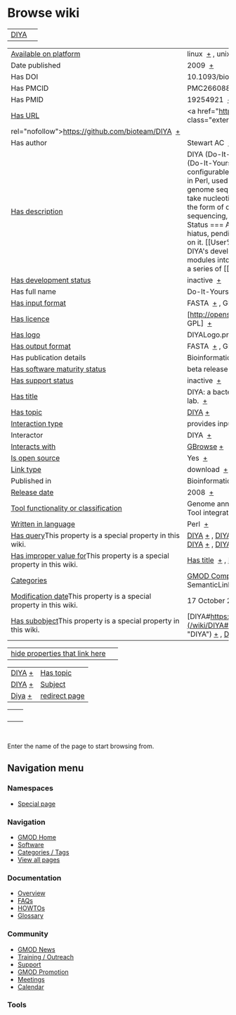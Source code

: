



<span id="top"></span>




# <span dir="auto">Browse wiki</span>






|                           |     |
|---------------------------|-----|
| [DIYA](/wiki/DIYA "DIYA") |     |

|  |  |
|----|----|
| [Available on platform](/wiki/Property%253AAvailable_on_platform "Property:Available on platform") | <span class="smwb-value">linux  <span class="smwsearch">[+](/wiki/Special%253ASearchByProperty/Available-20on-20platform/linux "Special%253ASearchByProperty/Available-20on-20platform/linux")</span></span> , <span class="smwb-value">unix  <span class="smwsearch">[+](/wiki/Special%253ASearchByProperty/Available-20on-20platform/unix "Special%253ASearchByProperty/Available-20on-20platform/unix")</span></span> , <span class="smwb-value">os x  <span class="smwsearch">[+](/wiki/Special%253ASearchByProperty/Available-20on-20platform/os-20x "Special%253ASearchByProperty/Available-20on-20platform/os-20x")</span></span> |
| Date published | <span class="smwb-value">2009  <span class="smwsearch">[+](/wiki/Special%253ASearchByProperty/Date-20published/2009 "Special%253ASearchByProperty/Date-20published/2009")</span></span> |
| Has DOI | <span class="smwb-value">10.1093/bioinformatics/btp097  <span class="smwsearch">[+](/wiki/Special%253ASearchByProperty/Has-20DOI/10.1093-2Fbioinformatics-2Fbtp097 "Special%253ASearchByProperty/Has-20DOI/10.1093-2Fbioinformatics-2Fbtp097")</span></span> |
| Has PMCID | <span class="smwb-value">PMC2660880  <span class="smwsearch">[+](/wiki/Special%253ASearchByProperty/Has-20PMCID/PMC2660880 "Special%253ASearchByProperty/Has-20PMCID/PMC2660880")</span></span> |
| Has PMID | <span class="smwb-value">19254921  <span class="smwsearch">[+](/wiki/Special%253ASearchByProperty/Has-20PMID/19254921 "Special%253ASearchByProperty/Has-20PMID/19254921")</span></span> |
| [Has URL](/wiki/Property%253AHas_URL "Property:Has URL") | <span class="smwb-value"><a href="https://github.com/bioteam/DIYA" class="external"
rel="nofollow">https://github.com/bioteam/DIYA</a>  <span class="smwsearch">[+](/wiki/Special%253ASearchByProperty/Has-20URL/https%253A-2F-2Fgithub.com-2Fbioteam-2FDIYA "Special%253ASearchByProperty/Has-20URL/https%253A-2F-2Fgithub.com-2Fbioteam-2FDIYA")</span></span> |
| Has author | <span class="smwb-value">Stewart AC  <span class="smwsearch">[+](/wiki/Special%253ASearchByProperty/Has-20author/Stewart-20AC "Special%253ASearchByProperty/Has-20author/Stewart-20AC")</span></span> , <span class="smwb-value">Osborne B  <span class="smwsearch">[+](/wiki/Special%253ASearchByProperty/Has-20author/Osborne-20B "Special%253ASearchByProperty/Has-20author/Osborne-20B")</span></span> , <span class="smwb-value">Read TD  <span class="smwsearch">[+](/wiki/Special%253ASearchByProperty/Has-20author/Read-20TD "Special%253ASearchByProperty/Has-20author/Read-20TD")</span></span> |
| [Has description](/wiki/Property%253AHas_description "Property:Has description") | <span class="smwb-value">DIYA (Do-It-Yourself Annotator) is a modul<span class="smw-highlighter" data-type="2" state="persistent" data-title="Information"><span class="smwtext"> … </span><span class="smwttcontent">DIYA (Do-It-Yourself Annotator) is a modular and configurable open source pipeline framework, written in Perl, used for the rapid annotation of microbial genome sequences. The software is currently used to take nucleotide sequence contigs as input, either in the form of complete genomes or the result of shotgun sequencing, and produce an annotated sequence. === Status === Active development of DIYA is currently on hiatus, pending the hiring of additional people to work on it. \[\[User%253AStewarta\|Andrew Stewart\]\], one of DIYA's developers also has plans to convert the DIYA modules into a series of \[\[Galaxy\]\] modules.</span></span>dules into a series of \[\[Galaxy\]\] modules.  <span class="smwsearch">[+](/mediawiki/index.php?title=Special%253ASearchByProperty&x=Has-20description%2FDIYA-20%28Do-2DIt-2DYourself-20Annotator%29-20is-20a-20modular-20and-20configurable-20open-20source-20pipeline-20framework%2C-20written-20in-20Perl%2C-20used-20for-20the-20rapid-20annotation-20of-20microbial-20genome-20sequences.-20The-20software-20is-20currently-20used-20to-20take-20nucleotide-20sequence-20contigs-20as-20input%2C-20either-20in-20the-20form-20of-20complete-20genomes-20or-20the-20result-20of-20shotgun-20sequencing%2C-20and-20produce-20an-20annotated-20sequence.-0A-0A%3D%3D%3D-20Status-20%3D%3D%3D-0A-0AActive-20development-20of-20DIYA-20is-20currently-20on-20hiatus%2C-20pending-20the-20hiring-20of-20additional-20people-20to-20work-20on-20it.-20-20-5B-5BUser%253AStewarta-7CAndrew-20Stewart-5D-5D%2C-20one-20of-20DIYA%27s-20developers-20also-20has-20plans-20to-20convert-20the-20DIYA-20modules-20into-20a-20series-20of-20-5B-5BGalaxy-5D-5D-20modules. "Special%253ASearchByProperty")</span></span> |
| [Has development status](/wiki/Property%253AHas_development_status "Property:Has development status") | <span class="smwb-value">inactive  <span class="smwsearch">[+](/wiki/Special%253ASearchByProperty/Has-20development-20status/inactive "Special%253ASearchByProperty/Has-20development-20status/inactive")</span></span> |
| Has full name | <span class="smwb-value">Do-It-Yourself Annotator  <span class="smwsearch">[+](/wiki/Special%253ASearchByProperty/Has-20full-20name/Do-2DIt-2DYourself-20Annotator "Special%253ASearchByProperty/Has-20full-20name/Do-2DIt-2DYourself-20Annotator")</span></span> |
| [Has input format](/wiki/Property%253AHas_input_format "Property:Has input format") | <span class="smwb-value">FASTA  <span class="smwsearch">[+](/wiki/Special%253ASearchByProperty/Has-20input-20format/FASTA "Special%253ASearchByProperty/Has-20input-20format/FASTA")</span></span> , <span class="smwb-value">GFF  <span class="smwsearch">[+](/wiki/Special%253ASearchByProperty/Has-20input-20format/GFF "Special%253ASearchByProperty/Has-20input-20format/GFF")</span></span> , <span class="smwb-value">Genbank  <span class="smwsearch">[+](/wiki/Special%253ASearchByProperty/Has-20input-20format/Genbank "Special%253ASearchByProperty/Has-20input-20format/Genbank")</span></span> |
| [Has licence](/wiki/Property%253AHas_licence "Property:Has licence") | <span class="smwb-value">\[http://opensource.org/licenses/gpl-license Gnu GPL\]  <span class="smwsearch">[+](/wiki/Special%253ASearchByProperty/Has-20licence/-5Bhttp%253A-2F-2Fopensource.org-2Flicenses-2Fgpl-2Dlicense-20Gnu-20GPL-5D "Special%253ASearchByProperty/Has-20licence/-5Bhttp%253A-2F-2Fopensource.org-2Flicenses-2Fgpl-2Dlicense-20Gnu-20GPL-5D")</span></span> |
| [Has logo](/wiki/Property%253AHas_logo "Property:Has logo") | <span class="smwb-value">DIYALogo.png  <span class="smwsearch">[+](/wiki/Special%253ASearchByProperty/Has-20logo/DIYALogo.png "Special%253ASearchByProperty/Has-20logo/DIYALogo.png")</span></span> |
| [Has output format](/wiki/Property%253AHas_output_format "Property:Has output format") | <span class="smwb-value">FASTA  <span class="smwsearch">[+](/wiki/Special%253ASearchByProperty/Has-20output-20format/FASTA "Special%253ASearchByProperty/Has-20output-20format/FASTA")</span></span> , <span class="smwb-value">GFF  <span class="smwsearch">[+](/wiki/Special%253ASearchByProperty/Has-20output-20format/GFF "Special%253ASearchByProperty/Has-20output-20format/GFF")</span></span> , <span class="smwb-value">Genbank  <span class="smwsearch">[+](/wiki/Special%253ASearchByProperty/Has-20output-20format/Genbank "Special%253ASearchByProperty/Has-20output-20format/Genbank")</span></span> |
| Has publication details | <span class="smwb-value">Bioinformatics (Oxford, England) 25: 962-3  <span class="smwsearch">[+](/wiki/Special%253ASearchByProperty/Has-20publication-20details/Bioinformatics-20(Oxford,-20England)-2025:-20962-2D3 "Special%253ASearchByProperty/Has-20publication-20details/Bioinformatics-20(Oxford,-20England)-2025:-20962-2D3")</span></span> |
| [Has software maturity status](/wiki/Property%253AHas_software_maturity_status "Property:Has software maturity status") | <span class="smwb-value">beta release  <span class="smwsearch">[+](/wiki/Special%253ASearchByProperty/Has-20software-20maturity-20status/beta-20release "Special%253ASearchByProperty/Has-20software-20maturity-20status/beta-20release")</span></span> |
| [Has support status](/wiki/Property%253AHas_support_status "Property:Has support status") | <span class="smwb-value">inactive  <span class="smwsearch">[+](/wiki/Special%253ASearchByProperty/Has-20support-20status/inactive "Special%253ASearchByProperty/Has-20support-20status/inactive")</span></span> |
| [Has title](/wiki/Property%253AHas_title "Property:Has title") | <span class="smwb-value">DIYA: a bacterial annotation pipeline for any genomics lab.  <span class="smwsearch">[+](/wiki/Special%253ASearchByProperty/Has-20title/DIYA%253A-20a-20bacterial-20annotation-20pipeline-20for-20any-20genomics-20lab. "Special%253ASearchByProperty/Has-20title/DIYA%253A-20a-20bacterial-20annotation-20pipeline-20for-20any-20genomics-20lab.")</span></span> |
| [Has topic](/wiki/Property%253AHas_topic "Property:Has topic") | <span class="smwb-value">[DIYA](/wiki/DIYA "DIYA") <span class="smwbrowse">[+](/wiki/Special%253ABrowse/DIYA "Special%253ABrowse/DIYA")</span></span> |
| [Interaction type](/wiki/Property%253AInteraction_type "Property:Interaction type") | <span class="smwb-value">provides input for  <span class="smwsearch">[+](/wiki/Special%253ASearchByProperty/Interaction-20type/provides-20input-20for "Special%253ASearchByProperty/Interaction-20type/provides-20input-20for")</span></span> |
| Interactor | <span class="smwb-value">DIYA  <span class="smwsearch">[+](/wiki/Special%253ASearchByProperty/Interactor/DIYA "Special%253ASearchByProperty/Interactor/DIYA")</span></span> |
| [Interacts with](/wiki/Property%253AInteracts_with "Property:Interacts with") | <span class="smwb-value">[GBrowse](/wiki/GBrowse "GBrowse") <span class="smwbrowse">[+](/wiki/Special%253ABrowse/GBrowse "Special%253ABrowse/GBrowse")</span></span> |
| [Is open source](/wiki/Property%253AIs_open_source "Property:Is open source") | <span class="smwb-value">Yes  <span class="smwsearch">[+](/wiki/Special%253ASearchByProperty/Is-20open-20source/Yes "Special%253ASearchByProperty/Is-20open-20source/Yes")</span></span> |
| [Link type](/wiki/Property%253ALink_type "Property:Link type") | <span class="smwb-value">download  <span class="smwsearch">[+](/wiki/Special%253ASearchByProperty/Link-20type/download "Special%253ASearchByProperty/Link-20type/download")</span></span> , <span class="smwb-value">website  <span class="smwsearch">[+](/wiki/Special%253ASearchByProperty/Link-20type/website "Special%253ASearchByProperty/Link-20type/website")</span></span> |
| Published in | <span class="smwb-value">Bioinformatics (Oxford, England)  <span class="smwsearch">[+](/wiki/Special%253ASearchByProperty/Published-20in/Bioinformatics-20(Oxford,-20England) "Special%253ASearchByProperty/Published-20in/Bioinformatics-20(Oxford,-20England)")</span></span> |
| [Release date](/wiki/Property%253ARelease_date "Property:Release date") | <span class="smwb-value">2008  <span class="smwsearch">[+](/wiki/Special%253ASearchByProperty/Release-20date/2008 "Special%253ASearchByProperty/Release-20date/2008")</span></span> |
| [Tool functionality or classification](/wiki/Property%253ATool_functionality_or_classification "Property:Tool functionality or classification") | <span class="smwb-value">Genome annotation  <span class="smwsearch">[+](/wiki/Special%253ASearchByProperty/Tool-20functionality-20or-20classification/Genome-20annotation "Special%253ASearchByProperty/Tool-20functionality-20or-20classification/Genome-20annotation")</span></span> , <span class="smwb-value">Workflow management  <span class="smwsearch">[+](/wiki/Special%253ASearchByProperty/Tool-20functionality-20or-20classification/Workflow-20management "Special%253ASearchByProperty/Tool-20functionality-20or-20classification/Workflow-20management")</span></span> , <span class="smwb-value">Tool integration  <span class="smwsearch">[+](/wiki/Special%253ASearchByProperty/Tool-20functionality-20or-20classification/Tool-20integration "Special%253ASearchByProperty/Tool-20functionality-20or-20classification/Tool-20integration")</span></span> |
| [Written in language](/wiki/Property%253AWritten_in_language "Property:Written in language") | <span class="smwb-value">Perl  <span class="smwsearch">[+](/wiki/Special%253ASearchByProperty/Written-20in-20language/Perl "Special%253ASearchByProperty/Written-20in-20language/Perl")</span></span> |
| <span class="smw-highlighter" data-type="1" state="inline" data-title="Property"><span class="smwbuiltin">[Has query](/wiki/Property:Has_query "Property:Has query")</span><span class="smwttcontent">This property is a special property in this wiki.</span></span> | <span class="smwb-value">[DIYA](/wiki/DIYA#_QUERY5bf60375fd21fcf00694fdc5c27dc675 "DIYA") <span class="smwbrowse">[+](/wiki/Special%253ABrowse/DIYA-23_QUERY5bf60375fd21fcf00694fdc5c27dc675 "Special%253ABrowse/DIYA-23 QUERY5bf60375fd21fcf00694fdc5c27dc675")</span></span> , <span class="smwb-value">[DIYA](/wiki/DIYA#_QUERYec7fcb8329f90e2ccf48213c3065aec8 "DIYA") <span class="smwbrowse">[+](/wiki/Special%253ABrowse/DIYA-23_QUERYec7fcb8329f90e2ccf48213c3065aec8 "Special%253ABrowse/DIYA-23 QUERYec7fcb8329f90e2ccf48213c3065aec8")</span></span> , <span class="smwb-value">[DIYA](/wiki/DIYA#_QUERY61a58659244f0f7d24ad7009b1978605 "DIYA") <span class="smwbrowse">[+](/wiki/Special%253ABrowse/DIYA-23_QUERY61a58659244f0f7d24ad7009b1978605 "Special%253ABrowse/DIYA-23 QUERY61a58659244f0f7d24ad7009b1978605")</span></span> , <span class="smwb-value">[DIYA](/wiki/DIYA#_QUERYef67b774bc2c3ab3627527d8b1a92c7f "DIYA") <span class="smwbrowse">[+](/wiki/Special%253ABrowse/DIYA-23_QUERYef67b774bc2c3ab3627527d8b1a92c7f "Special%253ABrowse/DIYA-23 QUERYef67b774bc2c3ab3627527d8b1a92c7f")</span></span> , <span class="smwb-value">[DIYA](/wiki/DIYA#_QUERY01d99e52275dceae377e47c9f6098b46 "DIYA") <span class="smwbrowse">[+](/wiki/Special%253ABrowse/DIYA-23_QUERY01d99e52275dceae377e47c9f6098b46 "Special%253ABrowse/DIYA-23 QUERY01d99e52275dceae377e47c9f6098b46")</span></span> , <span class="smwb-value">[DIYA](/wiki/DIYA#_QUERY098bfc63cf9d41130314a67e1a61b4e1 "DIYA") <span class="smwbrowse">[+](/wiki/Special%253ABrowse/DIYA-23_QUERY098bfc63cf9d41130314a67e1a61b4e1 "Special%253ABrowse/DIYA-23 QUERY098bfc63cf9d41130314a67e1a61b4e1")</span></span> , <span class="smwb-value">[DIYA](/wiki/DIYA#_QUERY50c2ed50d292c137adc53715ae3f7b68 "DIYA") <span class="smwbrowse">[+](/wiki/Special%253ABrowse/DIYA-23_QUERY50c2ed50d292c137adc53715ae3f7b68 "Special%253ABrowse/DIYA-23 QUERY50c2ed50d292c137adc53715ae3f7b68")</span></span> , <span class="smwb-value">[DIYA](/wiki/DIYA#_QUERYd9bd4f3c293fb5bb2f6bc1bc89863635 "DIYA") <span class="smwbrowse">[+](/wiki/Special%253ABrowse/DIYA-23_QUERYd9bd4f3c293fb5bb2f6bc1bc89863635 "Special%253ABrowse/DIYA-23 QUERYd9bd4f3c293fb5bb2f6bc1bc89863635")</span></span> , <span class="smwb-value">[DIYA](/wiki/DIYA#_QUERYf238b025a34db09796634cce3fe12f82 "DIYA") <span class="smwbrowse">[+](/wiki/Special%253ABrowse/DIYA-23_QUERYf238b025a34db09796634cce3fe12f82 "Special%253ABrowse/DIYA-23 QUERYf238b025a34db09796634cce3fe12f82")</span></span> , <span class="smwb-value">[DIYA](/wiki/DIYA#_QUERYb764ed3e386155400ec710efae2d9864 "DIYA") <span class="smwbrowse">[+](/wiki/Special%253ABrowse/DIYA-23_QUERYb764ed3e386155400ec710efae2d9864 "Special%253ABrowse/DIYA-23 QUERYb764ed3e386155400ec710efae2d9864")</span></span> |
| <span class="smw-highlighter" data-type="1" state="inline" data-title="Property"><span class="smwbuiltin">[Has improper value for](/wiki/Property:Has_improper_value_for "Property:Has improper value for")</span><span class="smwttcontent">This property is a special property in this wiki.</span></span> | <span class="smwb-value">[Has title](/wiki/Property%253AHas_title "Property:Has title")  <span class="smwsearch">[+](/wiki/Special%253ASearchByProperty/Has-20improper-20value-20for/Has-20title "Special%253ASearchByProperty/Has-20improper-20value-20for/Has-20title")</span></span> , <span class="smwb-value">[Has description](/wiki/Property%253AHas_description "Property:Has description")  <span class="smwsearch">[+](/wiki/Special%253ASearchByProperty/Has-20improper-20value-20for/Has-20description "Special%253ASearchByProperty/Has-20improper-20value-20for/Has-20description")</span></span> |
| [Categories](/wiki/Special%253ACategories "Special%253ACategories") | <span class="smwb-value">[GMOD Components](/wiki/Category%253AGMOD_Components "Category%253AGMOD Components")  <span class="smwsearch">[+](/wiki/Special%253ASearchByProperty/GMOD-20Components "Special%253ASearchByProperty/GMOD-20Components")</span></span> , <span class="smwb-value">[Annotation](/wiki/Category%253AAnnotation "Category%253AAnnotation")  <span class="smwsearch">[+](/wiki/Special%253ASearchByProperty/Annotation "Special%253ASearchByProperty/Annotation")</span></span> , <span class="smwb-value">SemanticLink  <span class="smwsearch">[+](/wiki/Special%253ASearchByProperty/SemanticLink "Special%253ASearchByProperty/SemanticLink")</span></span> , <span class="smwb-value">[GMOD Component](/wiki/Category%253AGMOD_Component "Category%253AGMOD Component")  <span class="smwsearch">[+](/wiki/Special%253ASearchByProperty/GMOD-20Component "Special%253ASearchByProperty/GMOD-20Component")</span></span> |
| <span class="smw-highlighter" data-type="1" state="inline" data-title="Property"><span class="smwbuiltin">[Modification date](/wiki/Property:Modification_date "Property:Modification date")</span><span class="smwttcontent">This property is a special property in this wiki.</span></span> | <span class="smwb-value">17 October 2013 14:58:56  <span class="smwsearch">[+](/wiki/Special%253ASearchByProperty/Modification-20date/17-20October-202013-2014:58:56 "Special%253ASearchByProperty/Modification-20date/17-20October-202013-2014:58:56")</span></span> |
| <span class="smw-highlighter" data-type="1" state="inline" data-title="Property"><span class="smwbuiltin">[Has subobject](/wiki/Property%253AHas_subobject "Property:Has subobject")</span><span class="smwttcontent">This property is a special property in this wiki.</span></span> | <span class="smwb-value">[DIYA#https://github.com/bioteam/DIYA](/wiki/DIYA#https:.2F.2Fgithub.com.2Fbioteam.2FDIYA "DIYA") <span class="smwbrowse">[+](/wiki/Special%253ABrowse/DIYA-23https%253A-2F-2Fgithub.com-2Fbioteam-2FDIYA "Special%253ABrowse/DIYA-23https%253A-2F-2Fgithub.com-2Fbioteam-2FDIYA")</span></span> , <span class="smwb-value">[DIYA](/wiki/DIYA#_2957d43c15df6d72a07738da3e51a062 "DIYA") <span class="smwbrowse">[+](/wiki/Special%253ABrowse/DIYA-23_2957d43c15df6d72a07738da3e51a062 "Special%253ABrowse/DIYA-23 2957d43c15df6d72a07738da3e51a062")</span></span> |

<span id="smw_browse_incoming"></span>

|  |  |
|----|----|
| [hide properties that link here](/mediawiki/index.php?title=Special:Browse&offset=0&dir=out&article=DIYA)  |  |

|  |  |
|----|----|
| <span class="smwb-ivalue">[DIYA](/wiki/DIYA "DIYA") <span class="smwbrowse">[+](/wiki/Special%253ABrowse/DIYA "Special%253ABrowse/DIYA")</span></span> | [Has topic](/wiki/Property%253AHas_topic "Property:Has topic") |
| <span class="smwb-ivalue">[DIYA](/wiki/DIYA#_2957d43c15df6d72a07738da3e51a062 "DIYA") <span class="smwbrowse">[+](/wiki/Special%253ABrowse/DIYA-23_2957d43c15df6d72a07738da3e51a062 "Special%253ABrowse/DIYA-23 2957d43c15df6d72a07738da3e51a062")</span></span> | [Subject](/wiki/Property%253ASubject "Property%253ASubject") |
| <span class="smwb-ivalue"><a href="/wiki/Diya" class="mw-redirect" title="Diya">Diya</a> <span class="smwbrowse">[+](/wiki/Special%253ABrowse/Diya "Special%253ABrowse/Diya")</span></span> | [redirect page](/wiki/Special:ListRedirects "Special:ListRedirects") |

|     |     |
|-----|-----|
|     |     |

 

Enter the name of the page to start browsing from.  








## Navigation menu



### Namespaces

- <span id="ca-nstab-special">[Special
  page](/wiki/Special%253ABrowse/DIYA "This is a special page, you cannot edit the page itself")</span>






### Navigation



- <span id="n-GMOD-Home">[GMOD Home](/wiki/Main_Page)</span>
- <span id="n-Software">[Software](/wiki/GMOD_Components)</span>
- <span id="n-Categories-.2F-Tags">[Categories /
  Tags](/wiki/Categories)</span>
- <span id="n-View-all-pages">[View all
  pages](/wiki/Special:AllPages)</span>




### Documentation



- <span id="n-Overview">[Overview](/wiki/Overview)</span>
- <span id="n-FAQs">[FAQs](/wiki/Category%253AFAQ)</span>
- <span id="n-HOWTOs">[HOWTOs](/wiki/Category%253AHOWTO)</span>
- <span id="n-Glossary">[Glossary](/wiki/Glossary)</span>




### Community



- <span id="n-GMOD-News">[GMOD News](/wiki/GMOD_News)</span>
- <span id="n-Training-.2F-Outreach">[Training /
  Outreach](/wiki/Training_and_Outreach)</span>
- <span id="n-Support">[Support](/wiki/Support)</span>
- <span id="n-GMOD-Promotion">[GMOD
  Promotion](/wiki/GMOD_Promotion)</span>
- <span id="n-Meetings">[Meetings](/wiki/Meetings)</span>
- <span id="n-Calendar">[Calendar](/wiki/Calendar)</span>




### Tools












<!-- -->





